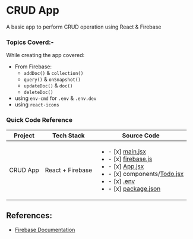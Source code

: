 # CRUD App

A basic app to perform CRUD operation using React & Firebase

### Topics Coverd:-

While creating the app covered:
- From Firebase:
  - `addDoc()` & `collection()`
  - `query()` & `onSnapshot()`
  - `updateDoc()` & `doc()`
  - `deleteDoc()`
- using `env-cmd` for `.env` & `.env.dev`
- using `react-icons`
  

### Quick Code Reference

| Project | Tech Stack | Source Code |
| --- | --- | --- |
| CRUD App | React + Firebase | <ul><li>- [x] [main.jsx](./src/main.jsx)</li><li>- [x] [firebase.js](./src/firebase.js)</li><li>- [x] [App.jsx](./src/App.jsx)</li><li>- [x] components/[Todo.jsx](./src/components/Todo.jsx)</li><li>- [x] [.env](./.env)</li><li>- [x] [package.json](./package.json)</li></ul> |


## References:

- [Firebase Documentation](https://firebase.google.com/docs/build)
